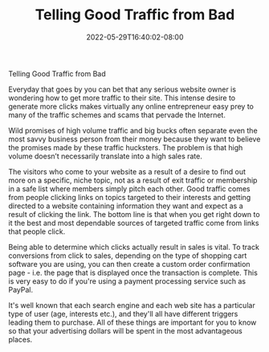 ﻿---
title: "Telling Good Traffic from Bad"
date: 2022-05-29T16:40:02-08:00
description: "Affiliate Success Tips for Web Success"
featured_image: "/images/Affiliate Success.jpg"
tags: ["Affiliate Success"]
---

Telling Good Traffic from Bad

Everyday that goes by you can bet that any serious website owner is wondering how to get more traffic to their site. This intense desire to generate more clicks makes virtually any online entrepreneur easy prey to many of the traffic schemes and scams that pervade the Internet. 

Wild promises of high volume traffic and big bucks often separate even the most savvy business person from their money because they want to believe the promises made by these traffic hucksters. The problem is that high volume doesn’t necessarily translate into a high sales rate. 

The visitors who come to your website as a result of  a desire to find out more on a specific, niche topic, not as a result of exit traffic or membership in a safe list where members simply pitch each other.  Good traffic comes from people clicking links on topics targeted to their interests and getting directed to a website containing information they want and expect as a result of clicking the link. The bottom line is that when you get right down to it the best and most dependable sources of targeted traffic come from links that people click. 

Being able to determine which clicks actually result in sales is vital. To track conversions from click to sales, depending on the type of shopping cart software you are using, you can then create a custom order confirmation page - i.e. the page that is displayed once the transaction is complete. This is very easy to do if you're using a payment processing service such as PayPal.

It's well known that each search engine and each web site has a particular type of user (age, interests etc.), and they'll all have different triggers leading them to purchase. All of these things are important for you to know so that your advertising dollars will be spent in the most advantageous places. 


